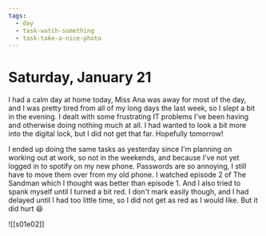 ```yaml
---
tags:
  - day
  - task-watch-something
  - task-take-a-nice-photo
---
```


# Saturday, January 21

I had a calm day at home today, Miss Ana was away for most of the day, and I was pretty tired from all of my long days the last week, so I slept a bit in the evening. I dealt with some frustrating IT problems I've been having and otherwise doing nothing much at all. I had wanted to look a bit more into the digital lock, but I did not get that far. Hopefully tomorrow!

I ended up doing the same tasks as yesterday since I'm planning on working out at work, so not in the weekends, and because I've not yet logged in to spotify on my new phone. Passwords are so annoying, I still have to move them over from my old phone. I watched episode 2 of The Sandman which I thought was better than episode 1. And I also tried to spank myself until I turned a bit red. I don't mark easily though, and I had delayed until I had too little time, so I did not get as red as I would like. But it did hurt 😆

![[s01e02]]